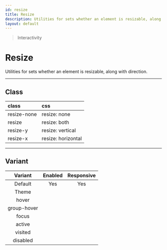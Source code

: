 ```yaml
---
id: resize
title: Resize
description: Utilities for sets whether an element is resizable, along with direction.
layout: default
---
```


> Interactivity

# Resize

Utilities for sets whether an element is resizable, along with direction.

---

## Class

| <span class="px-3 py-1 text-white bg-charcoal-100 rounded-full">class</span> | <span class="px-3 py-1 text-white bg-charcoal-100 rounded-full">css</span> |
|:--|:--|
| resize-none | resize: none |
| resize | resize: both |
| resize-y | resize: vertical |
| resize-x | resize: horizontal |

---

## Variant

| <span class="font-semibold underline">Variant</span> | <span class="font-semibold underline">Enabled</span> | <span class="font-semibold underline">Responsive</span> |
|:-:|:-:|:-:|
| Default | Yes | Yes |
| Theme | | |
| hover| | |
| group-hover | | |
| focus | | |
| active | | |
| visited | | |
| disabled | | |